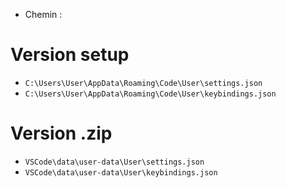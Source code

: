 - Chemin :
# Version setup
- `C:\Users\User\AppData\Roaming\Code\User\settings.json`
- `C:\Users\User\AppData\Roaming\Code\User\keybindings.json`
# Version .zip
- `VSCode\data\user-data\User\settings.json`
- `VSCode\data\user-data\User\keybindings.json`